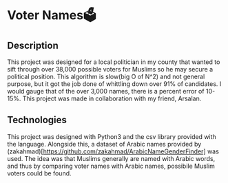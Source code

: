 ﻿# Voter Names🗳️

## Description

This project was designed for a local politician in my county that wanted to sift through over 38,000 possible voters for Muslims so he may secure a political position. This algorithm is slow(big O of N^2) and not general purpose, but it got the job done of whittling down over 91% of candidates. I would gauge that of the over 3,000 names, there is a percent error of 10-15%. This project was made in collaboration with my friend, Arsalan.

## Technologies

This project was designed with Python3 and the csv library provided with the language. Alongside this, a dataset of Arabic names provided by (zakahmad)[https://github.com/zakahmad/ArabicNameGenderFinder] was used. The idea was that Muslims generally are named with Arabic words, and thus by comparing voter names with Arabic names, possibile Muslim voters could be found.

